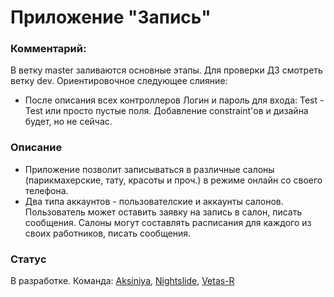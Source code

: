 # Приложение "Запись"

### Комментарий:
В ветку master заливаются основные этапы. Для проверки ДЗ смотреть ветку dev.
Ориентировочное следующее слияние:
* После описания всех контроллеров
Логин и пароль для входа: Test - Test или просто пустые поля.
Добавление constraint'ов и дизайна будет, но не сейчас.

### Описание
* Приложение позволит записываться в различные салоны (парикмахерские, тату, красоты и проч.) в режиме онлайн со своего телефона.
* Два типа аккаунтов - пользователские и аккаунты салонов. Пользователь может оставить заявку на запись в салон, писать сообщения. Салоны могут составлять расписания для каждого из своих работников, писать сообщения.

### Статус
В разработке.
Команда:  [Aksiniya](https://github.com/Aksiniya), [Nightslide](https://github.com/nightslide), [Vetas-R](https://github.com/Vetas-R)
